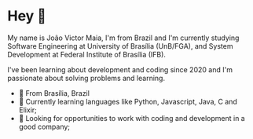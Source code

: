 # Hey  🤙 

My name is João Victor Maia, I'm from Brazil and I'm currently studying Software Engineering at University of Brasília (UnB/FGA), and System Development at Federal Institute of Brasília (IFB). 

I've been learning about development and coding since 2020 and I'm passionate about solving problems and learning. 

 - 📍 From Brasília, Brazil 
 -  🌱 Currently learning languages like Python, Javascript, Java, C and Elixir; 
 - 🤔 Looking for opportunities to work with coding and development in a good company;


